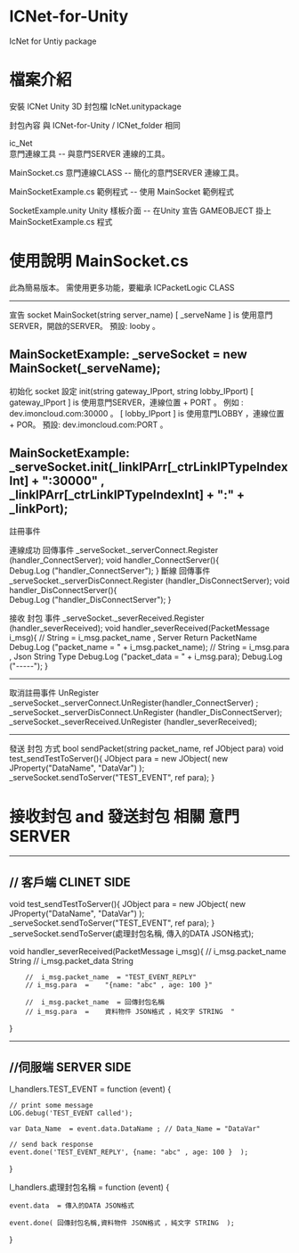 # ICNet-for-Unity
IcNet for Untiy package 


# 檔案介紹

安裝 ICNet Unity 3D 封包檔
IcNet.unitypackage  

封包內容  與 ICNet-for-Unity / ICNet_folder 相同

ic_Net	
意門連線工具 -- 與意門SERVER 連線的工具。

MainSocket.cs
意門連線CLASS -- 簡化的意門SERVER 連線工具。

MainSocketExample.cs
範例程式 -- 使用 MainSocket 範例程式

SocketExample.unity
Unity 樣板介面 --  在Unity 宣告 GAMEOBJECT 掛上 MainSocketExample.cs 程式


# 使用說明 MainSocket.cs 

此為簡易版本。
需使用更多功能，要繼承 ICPacketLogic CLASS

------------------------------------------
宣告 socket 
MainSocket(string server_name)
[ _serveName ] is 使用意門SERVER，開啟的SERVER。  預設: looby 。

MainSocketExample:
_serveSocket = new MainSocket(_serveName);
-----------------------------------------
初始化 socket 設定
init(string gateway_IPport, string lobby_IPport)
[ gateway_IPport ] is 使用意門SERVER，連線位置 + PORT 。  例如 : dev.imoncloud.com:30000 。
[ lobby_IPport ] is 使用意門LOBBY ，連線位置 + POR。  預設: dev.imoncloud.com:PORT 。

MainSocketExample:
_serveSocket.init(_linkIPArr[_ctrLinkIPTypeIndexInt] + ":30000" , _linkIPArr[_ctrLinkIPTypeIndexInt] + ":" + _linkPort);
-----------------------------------------
註冊事件 

連線成功  回傳事件
_serveSocket._serverConnect.Register (handler_ConnectServer);
void handler_ConnectServer(){		
		Debug.Log ("handler_ConnectServer");
	}
斷線  回傳事件
_serveSocket._serverDisConnect.Register (handler_DisConnectServer);
void handler_DisConnectServer(){		
		Debug.Log ("handler_DisConnectServer");
	}

接收 封包 事件
_serveSocket._severReceived.Register (handler_severReceived);
void handler_severReceived(PacketMessage i_msg){
		//  String   =  i_msg.packet_name  , Server Return PacketName
		Debug.Log ("packet_name = "  + i_msg.packet_name);
		//  String   =  i_msg.para  ,  Json String Type
		Debug.Log ("packet_data = "  + i_msg.para);
		Debug.Log ("-----");
}

-----------------------------------------
取消註冊事件 UnRegister
_serveSocket._serverConnect.UnRegister(handler_ConnectServer) ;
 _serveSocket._serverDisConnect.UnRegister (handler_DisConnectServer);
_serveSocket._severReceived.UnRegister (handler_severReceived);

-----------------------------------------
發送 封包  方式   bool sendPacket(string packet_name, ref JObject para)
void test_sendTestToServer(){
		JObject para = new JObject(
			new JProperty("DataName", "DataVar")
			);
		_serveSocket.sendToServer("TEST_EVENT", ref para);
}

# 接收封包 and 發送封包 相關  意門SERVER 

----------------------------
// 客戶端  CLINET SIDE   
----------------------------
void test_sendTestToServer(){
		JObject para = new JObject(
			new JProperty("DataName", "DataVar")
			);
		_serveSocket.sendToServer("TEST_EVENT", ref para);
}
		_serveSocket.sendToServer(處理封包名稱, 傳入的DATA JSON格式);

void handler_severReceived(PacketMessage i_msg){
		//	i_msg.packet_name			String
		//	i_msg.packet_data			String 

		//  i_msg.packet_name  = "TEST_EVENT_REPLY" 
		// i_msg.para  =	"{name: "abc" , age: 100 }"	
	
		//  i_msg.packet_name  = 回傳封包名稱  
		// i_msg.para  =	資料物件 JSON格式 ，純文字 STRING  "
		
		
}

----------------------------------
//伺服端   SERVER SIDE 
----------------------------------


l_handlers.TEST_EVENT = function (event) {
    
	// print some message
	LOG.debug('TEST_EVENT called');

	var Data_Name  = event.data.DataName ; // Data_Name = "DataVar"
	
	// send back response
	event.done('TEST_EVENT_REPLY', {name: "abc" , age: 100 }  );
}

l_handlers.處理封包名稱 = function (event) {

	event.data  = 傳入的DATA JSON格式

	event.done( 回傳封包名稱,資料物件 JSON格式 ，純文字 STRING  );

}

